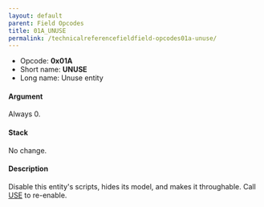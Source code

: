 ```yaml
---
layout: default
parent: Field Opcodes
title: 01A_UNUSE
permalink: /technicalreferencefieldfield-opcodes01a-unuse/
---
```


-   Opcode: **0x01A**
-   Short name: **UNUSE**
-   Long name: Unuse entity

#### Argument

Always 0.

#### Stack

No change.

#### Description

Disable this entity's scripts, hides its model, and makes it throughable. Call [USE](0E5_USE) to re-enable.
